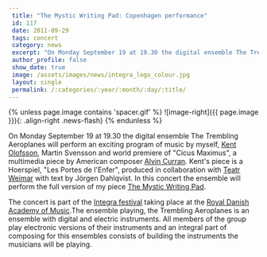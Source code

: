 ```yaml
---
 title: "The Mystic Writing Pad: Copenhagen performance"
 id: 117
 date: 2011-09-29
 tags: concert
 category: news
 excerpt: "On Monday September 19 at 19.30 the digital ensemble The Trembling Aeroplanes will perform an exciting program of music by myself, Kent Olofsson, Martin Svensson and world premiere of 'Cicus Maximus',..."
 author_profile: false
 show_date: true
 image: /assets/images/news/integra_logo_colour.jpg
 layout: single
 permalink: /:categories/:year/:month/:day/:title/
---
```

{% unless page.image contains 'spacer.gif' %}
   ![image-right]({{ page.image }}){: .align-right .news-flash}
{% endunless %}

On Monday September 19 at 19.30 the digital ensemble The Trembling Aeroplanes will perform an exciting program of music by myself, <a href="http://www.kentolofsson.com/Cached - Similar">Kent Olofsson</a>, Martin Svensson and world premiere of "Cicus Maximus", a multimedia piece by American composer <a href="http://www.alvincurran.com/Cached - Similar">Alvin Curran</a>. Kent's piece is a Hoerspiel, "Les Portes de l'Enfer", produced in collaboration with <a href="http://www.teatrweimar.se">Teatr Weimar</a> with text by Jörgen Dahlqvist. In this concert the ensemble will perform the full version of my piece <a href="http://www.henrikfrisk.com/index.jsp?metaId=music&id=comp&field=id&query=12&show=1#12">The Mystic Writing Pad</a>.



 The concert is part of the <a href="http://www.integralive.org">Integra festival</a> taking place at the <a href="www.dkdm.dk">Royal Danish Academy of Music</a>.The ensemble playing, the Trembling Aeroplanes is an ensemble with digital and electric instruments. All members of the group play electronic versions of their instruments and an integral part of composing for this ensembles consists of building the instruments the musicians will be playing.

